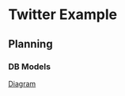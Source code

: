 # Twitter Example

## Planning

### DB Models

[Diagram](https://app.eraser.io/workspace/FSgVKDBqhZNdDIf6MmJl?origin=share)
